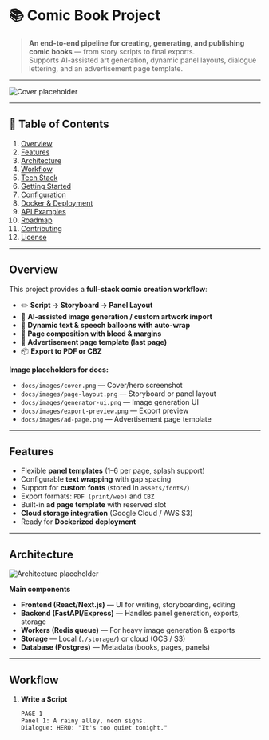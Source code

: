 # 📚 Comic Book Project

> **An end-to-end pipeline for creating, generating, and publishing comic books** — from story scripts to final exports.  
> Supports AI-assisted art generation, dynamic panel layouts, dialogue lettering, and an advertisement page template.

---

![Cover placeholder](docs/images/cover.png)

---

## 🚀 Table of Contents

1. [Overview](#overview)
2. [Features](#features)
3. [Architecture](#architecture)
4. [Workflow](#workflow)
5. [Tech Stack](#tech-stack)
6. [Getting Started](#getting-started)
7. [Configuration](#configuration)
8. [Docker & Deployment](#docker--deployment)
9. [API Examples](#api-examples)
10. [Roadmap](#roadmap)
11. [Contributing](#contributing)
12. [License](#license)

---

## Overview

This project provides a **full-stack comic creation workflow**:

- ✏️ **Script → Storyboard → Panel Layout**
- 🎨 **AI-assisted image generation / custom artwork import**
- 💬 **Dynamic text & speech balloons with auto-wrap**
- 📄 **Page composition with bleed & margins**
- 📢 **Advertisement page template (last page)**
- 📦 **Export to PDF or CBZ**

**Image placeholders for docs:**

- `docs/images/cover.png` — Cover/hero screenshot
- `docs/images/page-layout.png` — Storyboard or panel layout
- `docs/images/generator-ui.png` — Image generation UI
- `docs/images/export-preview.png` — Export preview
- `docs/images/ad-page.png` — Advertisement page template

---

## Features

- Flexible **panel templates** (1–6 per page, splash support)
- Configurable **text wrapping** with gap spacing
- Support for **custom fonts** (stored in `assets/fonts/`)
- Export formats: `PDF (print/web)` and `CBZ`
- Built-in **ad page template** with reserved slot
- **Cloud storage integration** (Google Cloud / AWS S3)
- Ready for **Dockerized deployment**

---

## Architecture

![Architecture placeholder](docs/images/architecture.png)

**Main components**

- **Frontend (React/Next.js)** — UI for writing, storyboarding, editing
- **Backend (FastAPI/Express)** — Handles panel generation, exports, storage
- **Workers (Redis queue)** — For heavy image generation & exports
- **Storage** — Local (`./storage/`) or cloud (GCS / S3)
- **Database (Postgres)** — Metadata (books, pages, panels)

---

## Workflow

1. **Write a Script**
   ```text
   PAGE 1
   Panel 1: A rainy alley, neon signs.
   Dialogue: HERO: "It's too quiet tonight."
   ```

